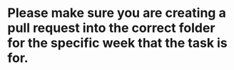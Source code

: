 # Please make sure you are creating a pull request into the correct folder for the specific week that the task is for.
